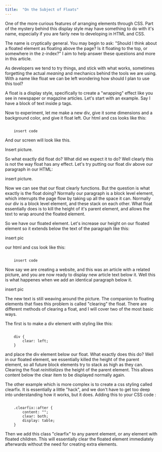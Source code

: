 ```yaml
---
title:  "On the Subject of Floats"
---
```


One of the more curious features of arranging elements through CSS.  Part of the mystery behind this display style may have something to do with it's name, especially if you are fairly new to developing in HTML and CSS.  

The name is cryptically general. You may begin to ask: "Should I think about a floated element as floating above the page? Is it floating to the top, or somewhere in the z-index?"  I aim to help answer these questions and more in this article.

As developers we tend to try things, and stick with what works, sometimes forgetting the actual _meaning_ and mechanics behind the tools we are using. With a name like float we can be left wondering how should I plan to use this tool?

A float is a display style, specifically to create a "wrapping" effect like you see in newspaper or magazine articles.  Let's start with an example. Say I have a block of text inside p tags.

Now to experiment, let me make a new div, give it some dimensions and a background color, and give it float left. Our html and css looks like this:

<code>
	insert code
</code>

And our screen will look like this.

Insert picture.

So what exactly did float do?  What did we expect it to do?  Well clearly this is not the way float has any effect.  Let's try putting our float div above our paragraph in our HTML:

insert picture.

Now we can see that our float clearly functions.  But the question is what exactly is the float doing?  Normally our paragraph is a block level element, which interrupts the page flow by taking up all the space it can.  Normally our div is a block level element, and these stack on each other.  What float essentially does is to kill the height of it's parent element, and allows the text to wrap around the floated element.

So we have our floated element.  Let's increase our height on our floated element so it extends below the text of the paragraph like this:

insert pic

our html and css look like this:

<code>
	insert code
</code>

Now say we are creating a website, and this was an article with a related picture, and you are now ready to display new article text below it.  Well this is what happenes when we add an identical paragraph below it.

insert pic

The new text is still weaving around the picture.  The companion to floating elements that fixes this problem is called "clearing" the float.  There are different methods of clearing a float, and I will cover two of the most basic ways.

The first is to make a div element with styling like this:

<code>
	div {
    	clear: left;
	}
</code>

and place the div element below our float.  What exactly does this do? Well in our floated element, we essentially killed the height of the parent element, so all future block elements try to stack as high as they can.  Clearing the float _reinitializes_ the height of the parent element.  This allows content below the clear item to be displayed normally again.

The other example which is more complex is to create a css styling called clearfix.  It is essentially a little "hack", and we don't have to get too deep into understanding how it works, but it does.  Adding this to your CSS code :

<code>
	.clearfix::after {
    	content: "";
    	clear: both;
    	display: table;
	}
</code>

Then we add this class "clearfix" to any parent element, or any element with floated children.  This will essentially clear the floated element immediately afterwards without the need for creating extra elements.

